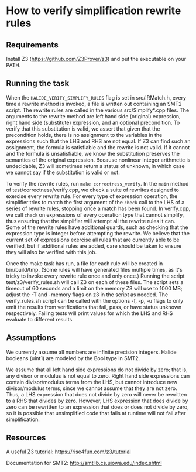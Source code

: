# How to verify simplification rewrite rules

## Requirements

Install Z3 (https://github.com/Z3Prover/z3) and put the executable on your PATH.

## Running the task

When the `HALIDE_VERIFY_SIMPLIFY_RULES` flag is set in src/IRMatch.h, every time a rewrite method is invoked, a file is written out containing an SMT2 script. The rewrite rules are called in the various src/Simplify&ast;.cpp files. The arguments to the rewrite method are left hand side (original) expression, right hand side (substitute) expression, and an optional precondition. To verify that this substitution is valid, we assert that given that the precondition holds, there is no assignment to the variables in the expressions such that the LHS and RHS are not equal. If Z3 can find such an assignment, the formula is satisfiable and the rewrite is not valid. If it cannot and the formula is unsatisfiable, we know the substitution preserves the semantics of the original expression. Because nonlinear integer arithmetic is undecidable, Z3 will sometimes return a status of unknown, in which case we cannot say if the substitution is valid or not.

To verify the rewrite rules, run `make correctness_verify`. In the `main` method of test/correctness/verify.cpp, we check a suite of rewrites designed to exercise every rewrite rule. For every type of expression operation, the simplifier tries to match the first argument of the `check` call to the LHS of a series of rewrite rules, stopping once a match has been found. In verify.cpp, we call `check` on expressions of every operation type that cannot simplify, thus ensuring that the simplifier will attempt all the rewrite rules it can. Some of the rewrite rules have additional guards, such as checking that the expression type is integer before attempting the rewrite. We believe that the current set of expressions exercise all rules that are currently able to be verified, but if additional rules are added, care should be taken to ensure they will also be verified with this job.

Once the make task has run, a file for each rule will be created in bin/build/tmp. (Some rules will have generated files multiple times, as it's tricky to invoke every rewrite rule once and only once.) Running the script test/z3/verify_rules.sh will call Z3 on each of these files. The script sets a timeout of 60 seconds and a limit on the memory Z3 will use to 1000 MB; adjust the -T and -memory flags on z3 in the script as needed. The verify_rules.sh script can be called with the options -f, -p, -u flags to only emit the results from verifications that fail, pass, or have status unknown respectively. Failing tests will print values for which the LHS and RHS evaluate to different results.

## Assumptions

We currently assume all numbers are infinite precision integers. Halide booleans (uint1) are modeled by the Bool type in SMT2.

We assume that all left hand side expressions do not divide by zero; that is, any divisor or modulus is not equal to zero. Right hand side expressions can contain divisor/modulus terms from the LHS, but cannot introduce new divisor/modulus terms, since we cannot assume that they are not zero. Thus, a LHS expression that does not divide by zero will never be rewritten to a RHS that divides by zero. However, LHS expression that does divide by zero can be rewritten to an expression that does or does not divide by zero, so it is possible that unsimplified code that fails at runtime will not fail after simplification.

## Resources

A useful Z3 tutorial: https://rise4fun.com/z3/tutorial

Documentation for SMT2: http://smtlib.cs.uiowa.edu/index.shtml
